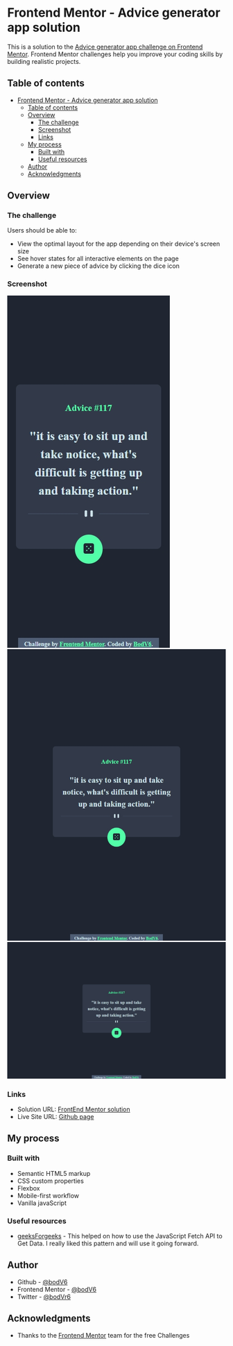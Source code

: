 # Frontend Mentor - Advice generator app solution

This is a solution to the [Advice generator app challenge on Frontend Mentor](https://www.frontendmentor.io/challenges/advice-generator-app-QdUG-13db). Frontend Mentor challenges help you improve your coding skills by building realistic projects.

## Table of contents

- [Frontend Mentor - Advice generator app solution](#frontend-mentor---advice-generator-app-solution)
  - [Table of contents](#table-of-contents)
  - [Overview](#overview)
    - [The challenge](#the-challenge)
    - [Screenshot](#screenshot)
    - [Links](#links)
  - [My process](#my-process)
    - [Built with](#built-with)
    - [Useful resources](#useful-resources)
  - [Author](#author)
  - [Acknowledgments](#acknowledgments)

## Overview

### The challenge

Users should be able to:

- View the optimal layout for the app depending on their device's screen size
- See hover states for all interactive elements on the page
- Generate a new piece of advice by clicking the dice icon

### Screenshot

![](./assets/screenshots/screenshot-1688495741827.jpeg)
![](./assets/screenshots/screenshot-1688495763115.jpeg)
![](./assets/screenshots/screenshot-1688495766342.jpeg)

### Links

- Solution URL: [FrontEnd Mentor solution](https://www.frontendmentor.io/solutions/responsive-advice-generator-app-using-only-htmlcssjs-lJHPMcKY4X)
- Live Site URL: [Github page](https://bodv6.github.io/advice-generator-app/)

## My process

### Built with

- Semantic HTML5 markup
- CSS custom properties
- Flexbox
- Mobile-first workflow
- Vanilla javaScript

### Useful resources

- [geeksForgeeks](https://www.geeksforgeeks.org/how-to-use-the-javascript-fetch-api-to-get-data/) - This helped on how to use the JavaScript Fetch API to Get Data. I really liked this pattern and will use it going forward.

## Author

- Github - [@bodV6](https://github.com/bodV6)
- Frontend Mentor - [@bodV6](https://www.frontendmentor.io/profile/bodV6)
- Twitter - [@bodVr6](https://www.twitter.com/bodVr6)

## Acknowledgments

- Thanks to the [Frontend Mentor](https://www.frontendmentor.io) team for the free Challenges
